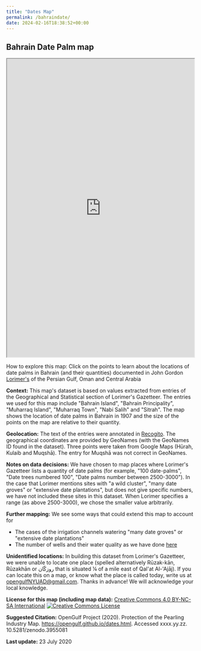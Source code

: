 ```yaml
---
title: "Dates Map"
permalink: /bahraindate/
date: 2024-02-16T18:38:52+00:00
---
```



## Bahrain Date Palm map
 
<iframe src="https://opengulf.github.io/webapps/bahrain_dates/index.html#12/26.1456/50.5474" width="100%" height="800"></iframe>


How to explore this map: Click on the points to learn about the locations of date palms in Bahrain (and their quantities) documented in John Gordon 
[Lorimer's](https://en.wikipedia.org/wiki/Gazetteer_of_the_Persian_Gulf,_Oman_and_Central_ArabiaGazetteer) of the Persian Gulf, Oman and Central Arabia



**Context:** This map's dataset is based on values extracted from entries of the Geographical and Statistical section of Lorimer's Gazetteer. The entries we used for this map include "Bahrain Island", "Bahrain Principality", "Muharraq Island",  "Muharraq Town", "Nabi Salih" and "Sitrah". The map shows the location of date palms in Bahrain in 1907 and the size of the points on the map are relative to their quantity. 



**Geolocation:** The text of the entries were annotated in [Recogito](https://recogito.pelagios.org). The geographical coordinates are provided by GeoNames (with the GeoNames ID found in the dataset). Three points were taken from Google Maps (Hūrah, Kulaib and Muqshā). The entry for Muqshā was not correct in GeoNames.


**Notes on data decisions:** We have chosen to map places where Lorimer's Gazetteer lists a quantity of date palms (for example, "100 date-palms", "Date trees numbered 100", "Date palms number between 2500-3000"). In the case that Lorimer mentions sites with "a wild cluster", "many date groves" or "extensive date plantations", but does not give specific numbers, we have not included these sites in this dataset. When Lorimer specifies a range (as above 2500-3000), we chose the smaller value arbitrarily.   


**Further mapping:** We see some ways that could extend this map to account for

- The cases of the irrigation channels watering "many date groves" or "extensive date plantations"
- The number of wells and their water quality as we have done <a href= "https://opengulf.github.io/wells.html" class="link">here</a></li>
	



**Unidentified locations:** In building this dataset from Lorimer's Gazetteer, we were unable to locate one place (spelled alternatively Rūzak-kān, Rūzakhān or روزكّان that is situated ¼ of a mile east of Qal'at Al-'Ajāj). If you can locate this on a map, or know what the place is called today, write us at opengulfNYUAD@gmail.com. Thanks in advance! We will acknowledge your local knowledge.



**License for this map (including map data):** <a href="https://creativecommons.org/licenses/by-nc-sa/4.0/" class="link">Creative Commons 4.0 BY-NC-SA International</a> <a rel="license" href="http://creativecommons.org/licenses/by-nc-sa/4.0/"><img alt="Creative Commons License" style="border-width:0" 
src="https://i.creativecommons.org/l/by-nc-sa/4.0/88x31.png" /></a>


**Suggested Citation:** OpenGulf Project (2020). Protection of the Pearling Industry Map. https://opengulf.github.io/dates.html. Accessed xxxx.yy.zz. 10.5281/zenodo.3955081

**Last update:** 23 July 2020


